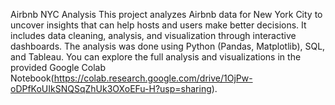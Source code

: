 Airbnb NYC Analysis
This project analyzes Airbnb data for New York City to uncover insights that can help hosts and users make better decisions.
It includes data cleaning, analysis, and visualization through interactive dashboards. The analysis was done using Python (Pandas, Matplotlib), SQL, and Tableau.
You can explore the full analysis and visualizations in the provided Google Colab Notebook(https://colab.research.google.com/drive/1OjPw-oDPfKoUIkSNQSqZhUk3OXoEFu-H?usp=sharing).

